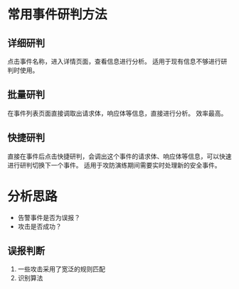 # 常用事件研判方法
## 详细研判
点击事件名称，进入详情页面，查看信息进行分析。
适用于现有信息不够进行研判时使用。
## 批量研判
在事件列表页面直接调取出请求体，响应体等信息，直接进行分析。
效率最高。
## 快捷研判
直接在事件后点击快捷研判，会调出这个事件的请求体、响应体等信息，可以快速进行研判切换下一个事件。
适用于攻防演练期间需要实时处理新的安全事件。
# 分析思路
- 告警事件是否为误报？
- 攻击是否成功？
## 误报判断
1. 一些攻击采用了宽泛的规则匹配
2. 识别算法
